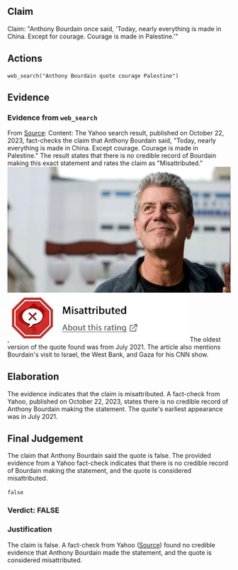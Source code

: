 ## Claim
Claim: "Anthony Bourdain once said, 'Today, nearly everything is made in China. Except for courage. Courage is made in Palestine.'"

## Actions
```
web_search("Anthony Bourdain quote courage Palestine")
```

## Evidence
### Evidence from `web_search`
From [Source](https://www.yahoo.com/entertainment/fact-check-anthony-bourdain-once-140000174.html): 
Content: The Yahoo search result, published on October 22, 2023, fact-checks the claim that Anthony Bourdain said, "Today, nearly everything is made in China. Except courage. Courage is made in Palestine." The result states that there is no credible record of Bourdain making this exact statement and rates the claim as "Misattributed." ![image 11292](media/2025-08-30_23-46-1756597585-104076.jpg), ![image 11293](media/2025-08-30_23-46-1756597585-674328.jpg) The oldest version of the quote found was from July 2021. The article also mentions Bourdain's visit to Israel, the West Bank, and Gaza for his CNN show.


## Elaboration
The evidence indicates that the claim is misattributed. A fact-check from Yahoo, published on October 22, 2023, states there is no credible record of Anthony Bourdain making the statement. The quote's earliest appearance was in July 2021.


## Final Judgement
The claim that Anthony Bourdain said the quote is false. The provided evidence from a Yahoo fact-check indicates that there is no credible record of Bourdain making the statement, and the quote is considered misattributed.

`false`


### Verdict: FALSE

### Justification
The claim is false. A fact-check from Yahoo ([Source](https://www.yahoo.com/entertainment/fact-check-anthony-bourdain-once-140000174.html)) found no credible evidence that Anthony Bourdain made the statement, and the quote is considered misattributed.
